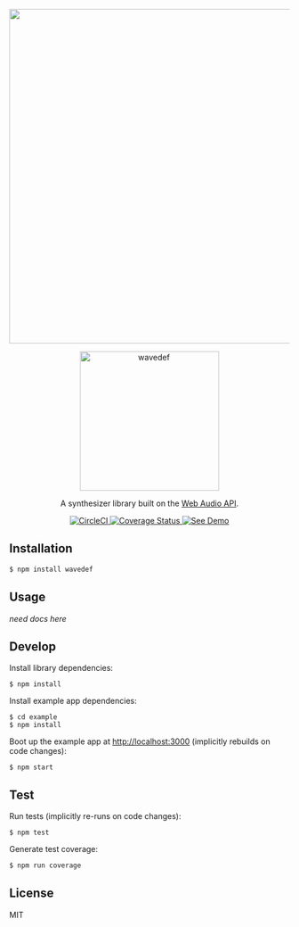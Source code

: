 <p align="center">
  <a href="https://wavedef.com/">
    <img src="http://i.imgur.com/AaNfuK5.jpg?1" width="600" />
  </a>
</p>

<p align="center">
  <a href="https://wavedef.com/">
    <img src="https://i.imgur.com/YWB7PNt.png?1" alt="wavedef" width="250" />
  </a>
</p>

<p align="center">
  A synthesizer library built on the <a href="https://developer.mozilla.org/en-US/docs/Web/API/Web_Audio_API">Web Audio API</a>.
</p>

<p align="center">
  <a href="https://circleci.com/gh/zakangelle/wavedef/tree/master">
    <img alt="CircleCI" src="https://circleci.com/gh/zakangelle/wavedef/tree/master.svg?style=shield" />
  </a>
  <a href="https://coveralls.io/github/zakangelle/wavedef?branch=master">
    <img alt="Coverage Status" src="https://coveralls.io/repos/github/zakangelle/wavedef/badge.svg?branch=master" />
  </a>
  <a href="https://wavedef.com/">
    <img alt="See Demo" src="https://img.shields.io/badge/see-demo-8500ff.svg" />
  </a>
</p>

## Installation

```sh
$ npm install wavedef
```

## Usage

*need docs here*

## Develop

Install library dependencies:

```
$ npm install
```

Install example app dependencies:

```
$ cd example
$ npm install
```

Boot up the example app at [http://localhost:3000](http://localhost:3000) (implicitly rebuilds on code changes):

```
$ npm start
```

## Test

Run tests (implicitly re-runs on code changes):

```
$ npm test
```

Generate test coverage:

```sh
$ npm run coverage
```

## License

MIT
